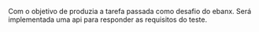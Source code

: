 Com o objetivo de produzia a tarefa passada como desafio do ebanx.
Será implementada uma api para responder as requisitos do teste.
